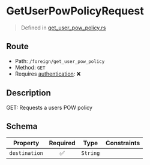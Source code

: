 # GetUserPowPolicyRequest
> Defined in [get_user_pow_policy.rs](../../../../../interface/src/interface/routes/foreign/get_user_pow_policy.rs)

## Route
- Path: `/foreign/get_user_pow_policy`
- Method: `GET`
- Requires [authentication](../../../../Flows/Authentication%20Flow.md): ❌

## Description
GET: Requests a users POW policy

## Schema

| Property | Required | Type | Constraints |
| --- | :---: | --- | --- |
| `destination` | ✅ | `String` |     | 



